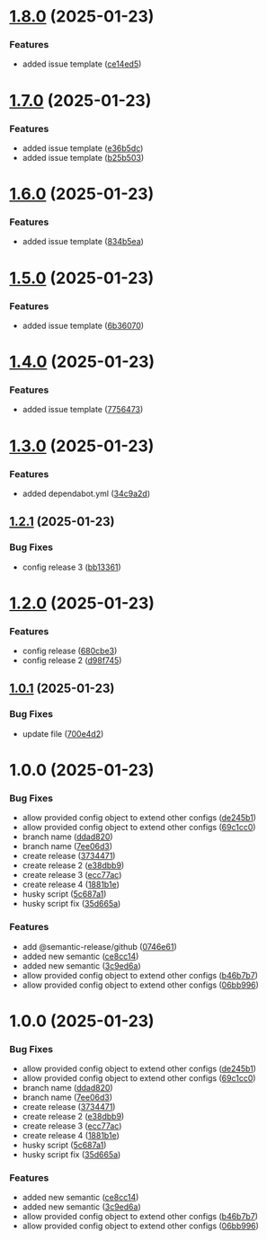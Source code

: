 # [1.8.0](https://github.com/iHaiduk/test-release/compare/v1.7.0...v1.8.0) (2025-01-23)


### Features

* added issue template ([ce14ed5](https://github.com/iHaiduk/test-release/commit/ce14ed58a7a67f2e1add7f88dac19587d442c46e))

# [1.7.0](https://github.com/iHaiduk/test-release/compare/v1.6.0...v1.7.0) (2025-01-23)


### Features

* added issue template ([e36b5dc](https://github.com/iHaiduk/test-release/commit/e36b5dc0497be2e70cc460e775e25bd6c7dfd053))
* added issue template ([b25b503](https://github.com/iHaiduk/test-release/commit/b25b50372f8221be39156d47b446b8b2de347d79))

# [1.6.0](https://github.com/iHaiduk/test-release/compare/v1.5.0...v1.6.0) (2025-01-23)


### Features

* added issue template ([834b5ea](https://github.com/iHaiduk/test-release/commit/834b5ea38647844c68b3a872eb65847b99bd90da))

# [1.5.0](https://github.com/iHaiduk/test-release/compare/v1.4.0...v1.5.0) (2025-01-23)


### Features

* added issue template ([6b36070](https://github.com/iHaiduk/test-release/commit/6b360703e9bba5603144448d1fec1d2531cc3d8a))

# [1.4.0](https://github.com/iHaiduk/test-release/compare/v1.3.0...v1.4.0) (2025-01-23)


### Features

* added issue template ([7756473](https://github.com/iHaiduk/test-release/commit/7756473f72bb8f677b4a1fd85209384f5972d3ac))

# [1.3.0](https://github.com/iHaiduk/test-release/compare/v1.2.1...v1.3.0) (2025-01-23)


### Features

* added dependabot.yml ([34c9a2d](https://github.com/iHaiduk/test-release/commit/34c9a2dcacd7cd4b8ab8f4ff0fd85871a54ed7d1))

## [1.2.1](https://github.com/iHaiduk/test-release/compare/v1.2.0...v1.2.1) (2025-01-23)


### Bug Fixes

* config release 3 ([bb13361](https://github.com/iHaiduk/test-release/commit/bb13361bfe2dc0e2529497d0505da3b6ac863a2b))

# [1.2.0](https://github.com/iHaiduk/test-release/compare/v1.1.0...v1.2.0) (2025-01-23)


### Features

* config release ([680cbe3](https://github.com/iHaiduk/test-release/commit/680cbe34ba8f639333f04e0909ea3da69a302d95))
* config release 2 ([d98f745](https://github.com/iHaiduk/test-release/commit/d98f7456ab85a92ca462db85d59f955ee2360f57))

## [1.0.1](https://github.com/iHaiduk/test-release/compare/v1.0.0...v1.0.1) (2025-01-23)


### Bug Fixes

* update file ([700e4d2](https://github.com/iHaiduk/test-release/commit/700e4d2e467454577c35111f0e3ffb44a9aefcda))

# 1.0.0 (2025-01-23)


### Bug Fixes

* allow provided config object to extend other configs ([de245b1](https://github.com/iHaiduk/test-release/commit/de245b12a1033e9934cac006b401b9f8958e6373))
* allow provided config object to extend other configs ([69c1cc0](https://github.com/iHaiduk/test-release/commit/69c1cc01884eccd6c7428d749ebe78336beb6a96))
* branch name ([ddad820](https://github.com/iHaiduk/test-release/commit/ddad8201fe6136ec885dac0367425d0ef5bdb4db))
* branch name ([7ee06d3](https://github.com/iHaiduk/test-release/commit/7ee06d35a95045fd7793b40e9482cc4c2f9ff165))
* create release ([3734471](https://github.com/iHaiduk/test-release/commit/37344713887daeb3d00995dd494e973a133b742f))
* create release 2 ([e38dbb9](https://github.com/iHaiduk/test-release/commit/e38dbb9e6e89d19c8e683b2ec37073e74828acca))
* create release 3 ([ecc77ac](https://github.com/iHaiduk/test-release/commit/ecc77ac55bcc31f4e23b57667e33bb5f58ade018))
* create release 4 ([1881b1e](https://github.com/iHaiduk/test-release/commit/1881b1e9951b0ae3d9d6eedb9930620c9a0cf0a3))
* husky script ([5c687a1](https://github.com/iHaiduk/test-release/commit/5c687a16d2fe1301edfef3c27fa00b479ef6761b))
* husky script fix ([35d665a](https://github.com/iHaiduk/test-release/commit/35d665aa1ab5b052122e29944e2ca9c98c24d103))


### Features

* add @semantic-release/github ([0746e61](https://github.com/iHaiduk/test-release/commit/0746e61610bd76448ebbc65b366a04afbc1450e1))
* added new semantic ([ce8cc14](https://github.com/iHaiduk/test-release/commit/ce8cc145993037d848d1d590df44cb58a0ed09e7))
* added new semantic ([3c9ed6a](https://github.com/iHaiduk/test-release/commit/3c9ed6ada1b0011fedf752b4f7c14852e9cefe6e))
* allow provided config object to extend other configs ([b46b7b7](https://github.com/iHaiduk/test-release/commit/b46b7b7de9e6e0cdeebc0c857d369192b75d4fa2))
* allow provided config object to extend other configs ([06bb996](https://github.com/iHaiduk/test-release/commit/06bb996f22db42c54404383ca2a36ef61a20496a))

# 1.0.0 (2025-01-23)


### Bug Fixes

* allow provided config object to extend other configs ([de245b1](https://github.com/iHaiduk/test-release/commit/de245b12a1033e9934cac006b401b9f8958e6373))
* allow provided config object to extend other configs ([69c1cc0](https://github.com/iHaiduk/test-release/commit/69c1cc01884eccd6c7428d749ebe78336beb6a96))
* branch name ([ddad820](https://github.com/iHaiduk/test-release/commit/ddad8201fe6136ec885dac0367425d0ef5bdb4db))
* branch name ([7ee06d3](https://github.com/iHaiduk/test-release/commit/7ee06d35a95045fd7793b40e9482cc4c2f9ff165))
* create release ([3734471](https://github.com/iHaiduk/test-release/commit/37344713887daeb3d00995dd494e973a133b742f))
* create release 2 ([e38dbb9](https://github.com/iHaiduk/test-release/commit/e38dbb9e6e89d19c8e683b2ec37073e74828acca))
* create release 3 ([ecc77ac](https://github.com/iHaiduk/test-release/commit/ecc77ac55bcc31f4e23b57667e33bb5f58ade018))
* create release 4 ([1881b1e](https://github.com/iHaiduk/test-release/commit/1881b1e9951b0ae3d9d6eedb9930620c9a0cf0a3))
* husky script ([5c687a1](https://github.com/iHaiduk/test-release/commit/5c687a16d2fe1301edfef3c27fa00b479ef6761b))
* husky script fix ([35d665a](https://github.com/iHaiduk/test-release/commit/35d665aa1ab5b052122e29944e2ca9c98c24d103))


### Features

* added new semantic ([ce8cc14](https://github.com/iHaiduk/test-release/commit/ce8cc145993037d848d1d590df44cb58a0ed09e7))
* added new semantic ([3c9ed6a](https://github.com/iHaiduk/test-release/commit/3c9ed6ada1b0011fedf752b4f7c14852e9cefe6e))
* allow provided config object to extend other configs ([b46b7b7](https://github.com/iHaiduk/test-release/commit/b46b7b7de9e6e0cdeebc0c857d369192b75d4fa2))
* allow provided config object to extend other configs ([06bb996](https://github.com/iHaiduk/test-release/commit/06bb996f22db42c54404383ca2a36ef61a20496a))
